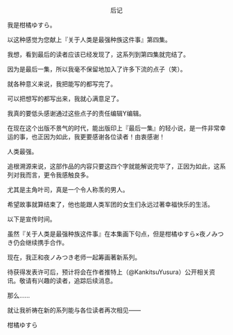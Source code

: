 <p align="center">后记</p>

我是柑橘ゆすら。

以这种感觉为您献上『关于人类是最强种族这件事』第四集。

我想，看到最后的读者应该已经发现了，这系列到第四集就完结了。

因为是最后一集，所以我毫不保留地加入了许多下流的点子（笑）。

就各种意义来说，我把能写的都写完了。

可以把想写的都写出来，我就心满意足了。

我真的要低头感谢通过这些点子的责任编辑Y编辑。

在现在这个出版不景气的时代，能出版印上『最后一集』的轻小说，是一件非常幸运的事，也正因为如此，我更要感谢各位读者！由衷感谢！

人类最强。

追根溯源来说，这部作品的内容只要这四个字就能解说完毕了，正因为如此，这系列对我而言，更令我感触良多。

尤其是主角叶司，真是一个令人称羡的男人。

希望故事就算结束了，他也能跟人类军团的女生们永远过著幸福快乐的生活。

以下是宣传时间。

虽然『关于人类是最强种族这件事』在本集画下句点，但是柑橘ゆすら×夜ノみつき仍会继续携手合作。

现在，我正和夜ノみつき老师一起筹画著新系列。

待获得发表许可后，预计将会在作者推特上（@KankitsuYusura）公开相关资讯。敬请有兴趣的读者，追踪后续消息。

那么……

就让我祈祷在新的系列能与各位读者再次相见——

柑橘ゆすら

